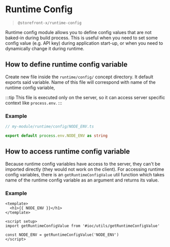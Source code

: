 # Runtime Config

> `@storefront-x/runtime-config`

Runtime config module allows you to define config values that are not baked-in during build process. This is useful when you need to set some config value (e.g. API key) during application start-up, or when you need to dynamically change it during runtime.

## How to define runtime config variable

Create new file inside the `runtime/config/` concept directory. It default exports said variable. Name of this file will correspond with name of the runtime config variable,

:::tip
This file is executed only on the server, so it can access server specific context like `process.env`.
:::

### Example

```typescript
// my-module/runtime/config/NODE_ENV.ts

export default process.env.NODE_ENV as string
```

## How to access runtime config variable

Because runtime config variables have access to the server, they can't be imported directly (they would not work on the client). For accessing runtime config variables, there is an `getRuntimeConfigValue` util function which takes name of the runtime config variable as an argument and returns its value.

### Example

```vue
<template>
  <h1>{{ NODE_ENV }}</h1>
</template>

<script setup>
import getRuntimeConfigValue from '#ioc/utils/getRuntimeConfigValue'

const NODE_ENV = getRuntimeConfigValue('NODE_ENV')
</script>
```
